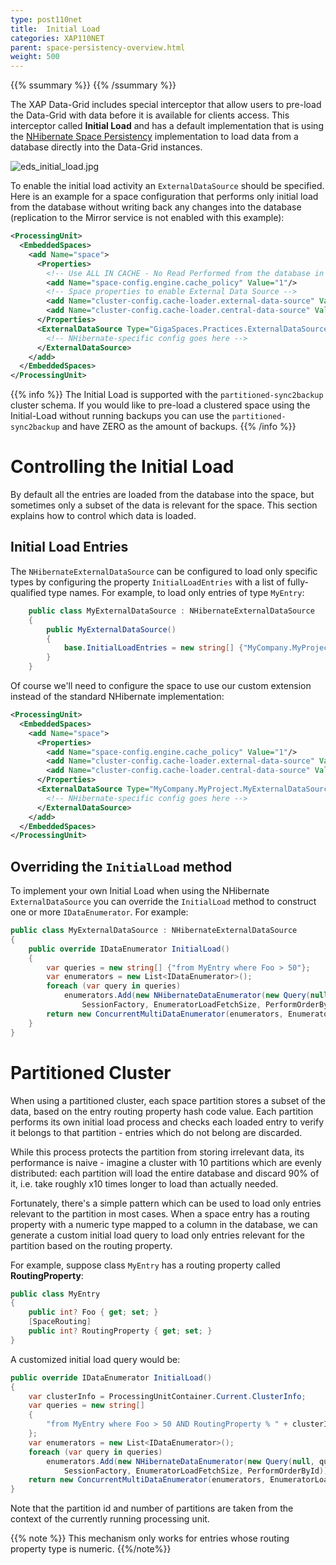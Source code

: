 ```yaml
---
type: post110net
title:  Initial Load
categories: XAP110NET
parent: space-persistency-overview.html
weight: 500
---
```


{{% ssummary  %}} {{% /ssummary %}}

The XAP Data-Grid includes special interceptor that allow users to pre-load the Data-Grid with data before it is available for clients access. This interceptor called **Initial Load** and has a default implementation that is using the [NHibernate Space Persistency](./hibernate-space-persistency.html) implementation to load data from a database directly into the Data-Grid instances.

![eds_initial_load.jpg](/attachment_files/eds_initial_load.jpg)

To enable the initial load activity an `ExternalDataSource` should be specified. Here is an example for a space configuration that performs only initial load from the database without writing back any changes into the database (replication to the Mirror service is not enabled with this example):


```xml
<ProcessingUnit>
  <EmbeddedSpaces>
    <add Name="space">
      <Properties>
		<!-- Use ALL IN CACHE - No Read Performed from the database in lazy manner -->
        <add Name="space-config.engine.cache_policy" Value="1"/>
	    <!-- Space properties to enable External Data Source -->
        <add Name="cluster-config.cache-loader.external-data-source" Value="true"/>
        <add Name="cluster-config.cache-loader.central-data-source" Value="true"/>
      </Properties>
      <ExternalDataSource Type="GigaSpaces.Practices.ExternalDataSource.NHibernate.NHibernateExternalDataSource" Usage="ReadOnly">
        <!-- NHibernate-specific config goes here -->
      </ExternalDataSource>
    </add>
  </EmbeddedSpaces>
</ProcessingUnit>
```

{{% info %}}
The Initial Load is supported with the `partitioned-sync2backup` cluster schema. If you would like to pre-load a clustered space using the Initial-Load without running backups you can use the `partitioned-sync2backup` and have ZERO as the amount of backups.
{{% /info %}}

# Controlling the Initial Load

By default all the entries are loaded from the database into the space, but sometimes only a subset of the data is relevant for the space. This section explains how to control which data is loaded.

## Initial Load Entries

The `NHibernateExternalDataSource` can be configured to load only specific types by configuring the property `InitialLoadEntries` with a list of fully-qualified type names. For example, to load only entries of type `MyEntry`:


```csharp
	public class MyExternalDataSource : NHibernateExternalDataSource
	{
		public MyExternalDataSource()
		{
			base.InitialLoadEntries = new string[] {"MyCompany.MyProject.MyEntry"};
		}
	}
```

Of course we'll need to configure the space to use our custom extension instead of the standard NHibernate implementation:


```xml
<ProcessingUnit>
  <EmbeddedSpaces>
    <add Name="space">
      <Properties>
        <add Name="space-config.engine.cache_policy" Value="1"/>
        <add Name="cluster-config.cache-loader.external-data-source" Value="true"/>
        <add Name="cluster-config.cache-loader.central-data-source" Value="true"/>
      </Properties>
      <ExternalDataSource Type="MyCompany.MyProject.MyExternalDataSource" Usage="ReadOnly">
        <!-- NHibernate-specific config goes here -->
      </ExternalDataSource>
    </add>
  </EmbeddedSpaces>
</ProcessingUnit>
```

## Overriding the `InitialLoad` method

To implement your own Initial Load when using the NHibernate `ExternalDataSource` you can override the `InitialLoad` method to construct one or more `IDataEnumerator`. For example:


```csharp
public class MyExternalDataSource : NHibernateExternalDataSource
{
    public override IDataEnumerator InitialLoad()
	{
		var queries = new string[] {"from MyEntry where Foo > 50"};
		var enumerators = new List<IDataEnumerator>();
		foreach (var query in queries)
			enumerators.Add(new NHibernateDataEnumerator(new Query(null, query), 
				SessionFactory, EnumeratorLoadFetchSize, PerformOrderById));
		return new ConcurrentMultiDataEnumerator(enumerators, EnumeratorLoadFetchSize, InitialLoadThreadPoolSize);
    }
}
```

# Partitioned Cluster

When using a partitioned cluster, each space partition stores a subset of the data, based on the entry routing property hash code value. Each partition performs its own initial load process and checks each loaded entry to verify it belongs to that partition - entries which do not belong are discarded.

While this process protects the partition from storing irrelevant data, its performance is naive - imagine a cluster with 10 partitions which are evenly distributed: each partition will load the entire database and discard 90% of it, i.e. take roughly x10 times longer to load than actually needed. 

Fortunately, there's a simple pattern which can be used to load only entries relevant to the partition in most cases. When a space entry has a routing property with a numeric type mapped to a column in the database, we can generate a custom initial load query to load only entries relevant for the partition based on the routing property. 

For example, suppose class `MyEntry` has a routing property called **RoutingProperty**:


```csharp
public class MyEntry
{
	public int? Foo { get; set; }
	[SpaceRouting]
	public int? RoutingProperty { get; set; } 
}
```

A customized initial load query would be:


```csharp
public override IDataEnumerator InitialLoad()
{
	var clusterInfo = ProcessingUnitContainer.Current.ClusterInfo;
	var queries = new string[]
	{
		"from MyEntry where Foo > 50 AND RoutingProperty % " + clusterInfo.NumberOfInstances + " = " + (clusterInfo.InstanceId -1)
	};
	var enumerators = new List<IDataEnumerator>();
	foreach (var query in queries)
		enumerators.Add(new NHibernateDataEnumerator(new Query(null, query), 
			SessionFactory, EnumeratorLoadFetchSize, PerformOrderById));
	return new ConcurrentMultiDataEnumerator(enumerators, EnumeratorLoadFetchSize, InitialLoadThreadPoolSize);
}
```

Note that the partition id and number of partitions are taken from the context of the currently running processing unit.

{{% note %}}
This mechanism only works for entries whose routing property type is numeric.
{{%/note%}}
